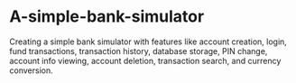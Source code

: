 # A-simple-bank-simulator
Creating a simple bank simulator with features like account creation, login, fund transactions, transaction history, database storage, PIN change, account info viewing, account deletion, transaction search, and currency conversion.
